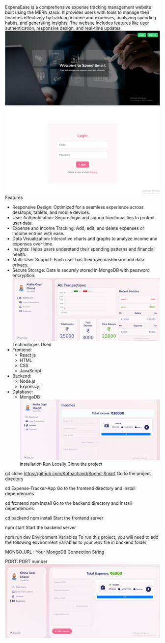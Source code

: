 ExpensEase is a comprehensive expense tracking management website built using the MERN stack. It provides users with tools to manage their finances effectively by tracking income and expenses, analyzing spending habits, and generating insights. The website includes features like user authentication, responsive design, and real-time updates.
![image alt](https://github.com/kothachand/Spend-Smart/blob/af354e618dad0de87d955d363c36173c3d3af09b/Screenshot%20(75).png)
![image alt](https://github.com/kothachand/Spend-Smart/blob/e3b827be190276e1bcf9b44f208269f2862dc6ef/Screenshot%20(76).png)
Features
 * Responsive Design: Optimized for a seamless experience across desktops, tablets, and mobile 
   devices.
 * User Authentication: Secure login and signup functionalities to protect user data.
 * Expense and Income Tracking: Add, edit, and delete expenses or income entries with ease.
 * Data Visualization: Interactive charts and graphs to analyze income and expenses over time.
 * Insights: Helps users understand their spending patterns and financial health.
 * Multi-User Support: Each user has their own dashboard and data privacy.
 * Secure Storage: Data is securely stored in MongoDB with password encryption.
 ![image alt](https://github.com/kothachand/Spend-Smart/blob/e8faeab36285f7dfcbd7e757775bb8ab8c79571a/Screenshot%20(85).png)
Technologies Used
* Frontend:
   * React.js
   * HTML
   * CSS
   * JavaScript
* Backend:
   * Node.js
   * Express.js
* Database:
  * MongoDB
![image alt](https://github.com/kothachand/Spend-Smart/blob/00d8e047ed93c85fca0ce6d705a77ddbc91d91be/Screenshot%20(78).png)
Installation
Run Locally Clone the project

git clone https://github.com/Kothachand/Spend-Smart Go to the project directory

cd Expense-Tracker-App Go to the frontend directory and Install dependencies

cd frontend npm install Go to the backend directory and Install dependencies

cd backend npm install Start the frontend server

npm start Start the backend server

npm run dev Environment Variables To run this project, you will need to add the following environment variables to your .env file in backend folder

MONGO_URL : Your MongoDB Connection String

PORT: PORT number
![image alt](https://github.com/kothachand/Spend-Smart/blob/b5a0bd4e76f18fa241dac51de6a5b516602dc1b4/Screenshot%20(80).png)
